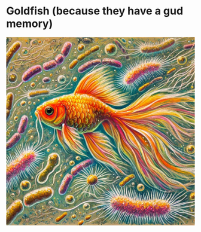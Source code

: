 # Goldfish (because they have a gud memory)


![Goldfish Logo](https://github.com/ChenJie7/Goldfish/blob/173c2f39fc4f83ada62e24f8746b577a747dcbef/images/gold_fish_bacteria.jpg)


